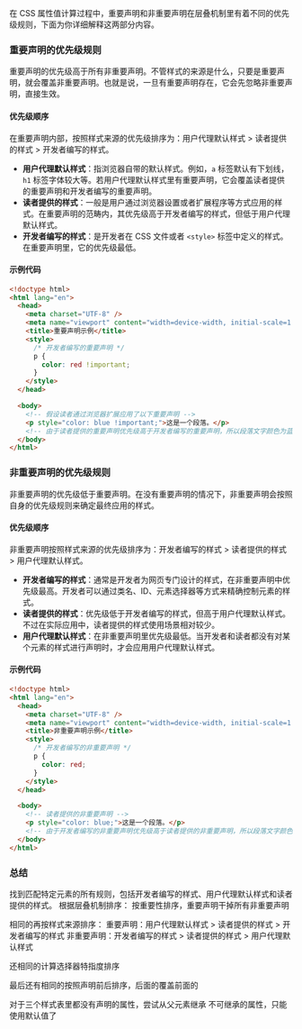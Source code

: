在 CSS 属性值计算过程中，重要声明和非重要声明在层叠机制里有着不同的优先级规则，下面为你详细解释这两部分内容。

### 重要声明的优先级规则

重要声明的优先级高于所有非重要声明。不管样式的来源是什么，只要是重要声明，就会覆盖非重要声明。也就是说，一旦有重要声明存在，它会先忽略非重要声明，直接生效。

#### 优先级顺序

在重要声明内部，按照样式来源的优先级排序为：用户代理默认样式 > 读者提供的样式 > 开发者编写的样式。

- **用户代理默认样式**：指浏览器自带的默认样式。例如，`a` 标签默认有下划线，`h1` 标签字体较大等。若用户代理默认样式里有重要声明，它会覆盖读者提供的重要声明和开发者编写的重要声明。
- **读者提供的样式**：一般是用户通过浏览器设置或者扩展程序等方式应用的样式。在重要声明的范畴内，其优先级高于开发者编写的样式，但低于用户代理默认样式。
- **开发者编写的样式**：是开发者在 CSS 文件或者 `<style>` 标签中定义的样式。在重要声明里，它的优先级最低。

#### 示例代码

```html
<!doctype html>
<html lang="en">
  <head>
    <meta charset="UTF-8" />
    <meta name="viewport" content="width=device-width, initial-scale=1.0" />
    <title>重要声明示例</title>
    <style>
      /* 开发者编写的重要声明 */
      p {
        color: red !important;
      }
    </style>
  </head>

  <body>
    <!-- 假设读者通过浏览器扩展应用了以下重要声明 -->
    <p style="color: blue !important;">这是一个段落。</p>
    <!-- 由于读者提供的重要声明优先级高于开发者编写的重要声明，所以段落文字颜色为蓝色 -->
  </body>
</html>
```

### 非重要声明的优先级规则

非重要声明的优先级低于重要声明。在没有重要声明的情况下，非重要声明会按照自身的优先级规则来确定最终应用的样式。

#### 优先级顺序

非重要声明按照样式来源的优先级排序为：开发者编写的样式 > 读者提供的样式 > 用户代理默认样式。

- **开发者编写的样式**：通常是开发者为网页专门设计的样式，在非重要声明中优先级最高。开发者可以通过类名、ID、元素选择器等方式来精确控制元素的样式。
- **读者提供的样式**：优先级低于开发者编写的样式，但高于用户代理默认样式。不过在实际应用中，读者提供的样式使用场景相对较少。
- **用户代理默认样式**：在非重要声明里优先级最低。当开发者和读者都没有对某个元素的样式进行声明时，才会应用用户代理默认样式。

#### 示例代码

```html
<!doctype html>
<html lang="en">
  <head>
    <meta charset="UTF-8" />
    <meta name="viewport" content="width=device-width, initial-scale=1.0" />
    <title>非重要声明示例</title>
    <style>
      /* 开发者编写的非重要声明 */
      p {
        color: red;
      }
    </style>
  </head>

  <body>
    <!-- 读者提供的非重要声明 -->
    <p style="color: blue;">这是一个段落。</p>
    <!-- 由于开发者编写的非重要声明优先级高于读者提供的非重要声明，所以段落文字颜色为红色 -->
  </body>
</html>
```

### 总结

找到匹配特定元素的所有规则，包括开发者编写的样式、用户代理默认样式和读者提供的样式。
根据层叠机制排序：
按重要性排序，重要声明干掉所有非重要声明

相同的再按样式来源排序：
重要声明：用户代理默认样式 > 读者提供的样式 > 开发者编写的样式
非重要声明：开发者编写的样式 > 读者提供的样式 > 用户代理默认样式

还相同的计算选择器特指度排序

最后还有相同的按照声明前后排序，后面的覆盖前面的

对于三个样式表里都没有声明的属性，尝试从父元素继承
不可继承的属性，只能使用默认值了
